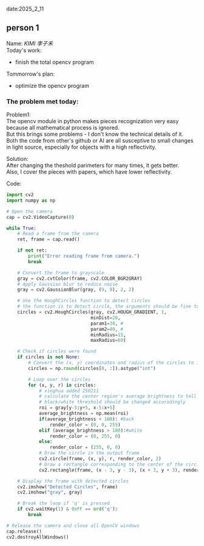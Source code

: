 date:2025_2_11

## person 1
Name: *KIMI 李子禾*  
Today's work:
- finish the total opencv program

Tommorrow's plan:  
- optimize the opencv program

### The problem met today: 
Problem1:  
The opencv module in python makes pieces recognization very easy because all mathematical process is ignored.  
But this brings some problems - I don't know the technical details of it.  
Both the code from other's github or AI are all susceptive to small changes in light source, especially for objects with a high reflectivity.  
  
Solution:  
After changing the theshold parimeters for many times, it gets better.  
Also, I cover the pieces with papers, which have lower reflectivity.  

Code:
```python
import cv2
import numpy as np

# Open the camera
cap = cv2.VideoCapture(0)

while True:
    # Read a frame from the camera
    ret, frame = cap.read()

    if not ret:
        print("Error reading frame from camera.")
        break

    # Convert the frame to grayscale
    gray = cv2.cvtColor(frame, cv2.COLOR_BGR2GRAY)
    # Apply Gaussian blur to reduce noise
    gray = cv2.GaussianBlur(gray, (9, 9), 2, 2)

    # Use the HoughCircles function to detect circles
    # the function is to detect circle, the arguments should be fine tuned !!!
    circles = cv2.HoughCircles(gray, cv2.HOUGH_GRADIENT, 1,
                               minDist=20,
                               param1=30, #
                               param2=40, #
                               minRadius=15,
                               maxRadius=60)

    # Check if circles were found
    if circles is not None:
        # Convert the (x, y) coordinates and radius of the circles to integers
        circles = np.round(circles[0, :]).astype("int")

        # Loop over the circles
        for (x, y, r) in circles:
            # xinghua added 250211 
            # calculate the center region's average brightness to tell black/white chess
            # black/white threshold should be changed accorodingly
            roi = gray[y-5:y+5, x-5:x+5]
            average_brightness = np.mean(roi)
            if(average_brightness < 100): #back
                render_color = (0, 0, 255)
            elif (average_brightness > 180):#white
                render_color = (0, 255, 0)
            else: 
                render_color = (255, 0, 0)
            # Draw the circle in the output frame
            cv2.circle(frame, (x, y), r, render_color, 2)
            # Draw a rectangle corresponding to the center of the circle
            cv2.rectangle(frame, (x - 3, y - 3), (x + 3, y + 3), render_color, -1)

    # Display the frame with detected circles
    cv2.imshow("Detected Circles", frame)
    cv2.imshow("gray", gray)

    # Break the loop if 'q' is pressed
    if cv2.waitKey(1) & 0xFF == ord('q'):
        break

# Release the camera and close all OpenCV windows
cap.release()
cv2.destroyAllWindows()
```
